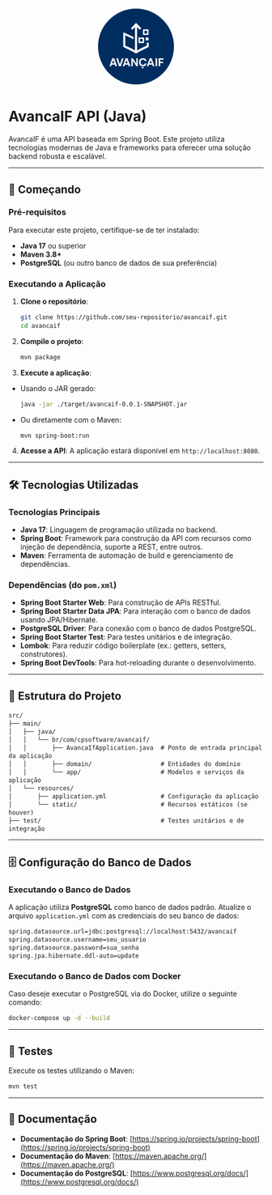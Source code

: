 # <div align="center"><img src="src/main/resources/static/dist/img/logo.png" alt="AvancaIF Logo" width="150" height="150" style="border-radius: 100px;"></div>

# AvancaIF API (Java)

AvancaIF é uma API baseada em Spring Boot. Este projeto utiliza tecnologias modernas de Java e frameworks para oferecer uma solução backend robusta e escalável.

---

## 🚀 Começando

### Pré-requisitos
Para executar este projeto, certifique-se de ter instalado:
- **Java 17** ou superior
- **Maven 3.8+**
- **PostgreSQL** (ou outro banco de dados de sua preferência)

### Executando a Aplicação

1. **Clone o repositório**:
   ```bash
   git clone https://github.com/seu-repositorio/avancaif.git
   cd avancaif
   ```

2. **Compile o projeto**:
   ```bash
   mvn package
   ```

3. **Execute a aplicação**:
 - Usando o JAR gerado:
   ```bash
   java -jar ./target/avancaif-0.0.1-SNAPSHOT.jar
   ```
 - Ou diretamente com o Maven:
   ```bash
   mvn spring-boot:run
   ```

4. **Acesse a API**:
   A aplicação estará disponível em `http://localhost:8080`.

---

## 🛠️ Tecnologias Utilizadas

### Tecnologias Principais
- **Java 17**: Linguagem de programação utilizada no backend.
- **Spring Boot**: Framework para construção da API com recursos como injeção de dependência, suporte a REST, entre outros.
- **Maven**: Ferramenta de automação de build e gerenciamento de dependências.

### Dependências (do `pom.xml`)
- **Spring Boot Starter Web**: Para construção de APIs RESTful.
- **Spring Boot Starter Data JPA**: Para interação com o banco de dados usando JPA/Hibernate.
- **PostgreSQL Driver**: Para conexão com o banco de dados PostgreSQL.
- **Spring Boot Starter Test**: Para testes unitários e de integração.
- **Lombok**: Para reduzir código boilerplate (ex.: getters, setters, construtores).
- **Spring Boot DevTools**: Para hot-reloading durante o desenvolvimento.

---

## 📂 Estrutura do Projeto

```
src/
├── main/
│   ├── java/
│   │   └── br/com/cpsoftware/avancaif/
│   │       ├── AvancaIfApplication.java  # Ponto de entrada principal da aplicação
│   │       ├── domain/                   # Entidades do domínio
│   │       └── app/                      # Modelos e serviços da aplicação
│   └── resources/
│       ├── application.yml               # Configuração da aplicação
│       └── static/                       # Recursos estáticos (se houver)
├── test/                                 # Testes unitários e de integração
```

---

## 🗄️ Configuração do Banco de Dados

### Executando o Banco de Dados
A aplicação utiliza **PostgreSQL** como banco de dados padrão. Atualize o arquivo `application.yml` com as credenciais do seu banco de dados:

```properties
spring.datasource.url=jdbc:postgresql://localhost:5432/avancaif
spring.datasource.username=seu_usuario
spring.datasource.password=sua_senha
spring.jpa.hibernate.ddl-auto=update
```

### Executando o Banco de Dados com Docker
Caso deseje executar o PostgreSQL via do Docker, utilize o seguinte comando:

```bash
docker-compose up -d --build
```

---

## 🧪 Testes

Execute os testes utilizando o Maven:
```bash
mvn test
```

---

## 📖 Documentação

- **Documentação do Spring Boot**: [https://spring.io/projects/spring-boot](https://spring.io/projects/spring-boot)
- **Documentação do Maven**: [https://maven.apache.org/](https://maven.apache.org/)
- **Documentação do PostgreSQL**: [https://www.postgresql.org/docs/](https://www.postgresql.org/docs/)
